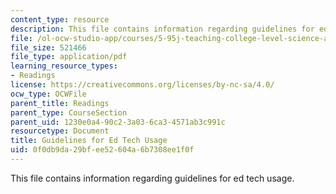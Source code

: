 ```yaml
---
content_type: resource
description: This file contains information regarding guidelines for ed tech usage.
file: /ol-ocw-studio-app/courses/5-95j-teaching-college-level-science-and-engineering-fall-2015/0f0db9da29bfee52604a6b7308ee1f0f_MIT5_95JF15_Guidelines.pdf
file_size: 521466
file_type: application/pdf
learning_resource_types:
- Readings
license: https://creativecommons.org/licenses/by-nc-sa/4.0/
ocw_type: OCWFile
parent_title: Readings
parent_type: CourseSection
parent_uid: 1230e0a4-90c2-3a03-6ca3-4571ab3c991c
resourcetype: Document
title: Guidelines for Ed Tech Usage
uid: 0f0db9da-29bf-ee52-604a-6b7308ee1f0f
---
```

This file contains information regarding guidelines for ed tech usage.